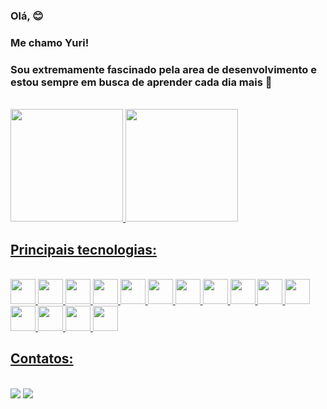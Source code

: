 ### Olá, 😊
###  Me chamo Yuri! 
### Sou extremamente fascinado pela area de desenvolvimento e estou sempre em busca de aprender cada dia mais 📖
<br>
<div>
  <a href="https://github.com/Yurih1">
  <img height="180em" src="https://github-readme-stats.vercel.app/api?username=Yurih1&show_icons=true&theme=dracula&include_all_commits=true&count_private=true"/>
  <img height="180em" src="https://github-readme-stats.vercel.app/api/top-langs/?username=Yurih1&layout=compact&langs_count=7&theme=dracula"/>
</div>
 
 ## Principais tecnologias:
 <br>
 <div>
  <img src="https://cdn.jsdelivr.net/gh/devicons/devicon/icons/php/php-original.svg" width="40" height="40"/>
    <img src="https://cdn.jsdelivr.net/gh/devicons/devicon/icons/python/python-original.svg" width="40" height="40"/>
 <img src="https://cdn.jsdelivr.net/gh/devicons/devicon/icons/html5/html5-plain-wordmark.svg" width="40" height="40"/>
 <img src="https://cdn.jsdelivr.net/gh/devicons/devicon/icons/css3/css3-original-wordmark.svg" width="40" height="40"/>
 <img src="https://cdn.jsdelivr.net/gh/devicons/devicon/icons/javascript/javascript-original.svg" width="40" height="40"/>
 <img src="https://cdn.jsdelivr.net/gh/devicons/devicon/icons/codeigniter/codeigniter-plain.svg" width="40" height="40"/>
 <img src="https://cdn.jsdelivr.net/gh/devicons/devicon/icons/fastapi/fastapi-original-wordmark.svg" width="40" height="40"/>
 <img src="https://cdn.jsdelivr.net/gh/devicons/devicon/icons/django/django-plain-wordmark.svg" width="40" height="40"/>
 <img src="https://cdn.jsdelivr.net/gh/devicons/devicon/icons/flask/flask-original-wordmark.svg" width="40" height="40"/>
 <img src="https://cdn.jsdelivr.net/gh/devicons/devicon/icons/jquery/jquery-plain-wordmark.svg" width="40" height="40"/>
 <img src="https://cdn.jsdelivr.net/gh/devicons/devicon/icons/mysql/mysql-original-wordmark.svg" width="40" height="40"/>
 <img src="https://cdn.jsdelivr.net/gh/devicons/devicon/icons/postgresql/postgresql-original-wordmark.svg" width="40" height="40"/>
 <img src="https://cdn.jsdelivr.net/gh/devicons/devicon/icons/docker/docker-original.svg" width="40" height="40" />
 <img src="https://cdn.jsdelivr.net/gh/devicons/devicon/icons/git/git-original.svg" width="40" height="40"/>
 <img src="https://cdn.jsdelivr.net/gh/devicons/devicon/icons/linux/linux-original.svg" width="40" height="40"/>

</div>
 
 ## Contatos:
 <br>
 <div>
  <a href = "mailto:yurih2009@gmail.com"><img src="https://img.shields.io/badge/Gmail-D14836?style=for-the-badge&logo=gmail&logoColor=white" target="_blank"></a>
  <a href="https://www.linkedin.com/in/yuri-silva-oliveira-santos-a94193193/" target="_blank"><img src="https://img.shields.io/badge/-LinkedIn-%230077B5?style=for-the-badge&logo=linkedin&logoColor=white" target="_blank"></a> 
 </div>
